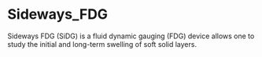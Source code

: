 # Sideways_FDG
Sideways FDG (SiDG) is a fluid dynamic gauging (FDG) device allows one to study the initial and long-term swelling of soft solid layers.
